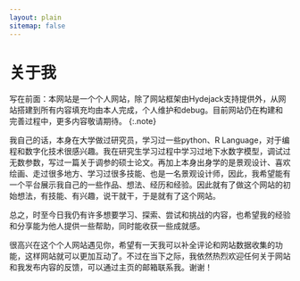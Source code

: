 ```yaml
---
layout: plain
sitemap: false
---
```


# 关于我

写在前面：本网站是一个个人网站，除了网站框架由Hydejack支持提供外，从网站搭建到所有内容填充均由本人完成，个人维护和debug。目前网站仍在构建和完善过程中，更多内容敬请期待。
{:.note}

我自己的话，本身在大学做过研究员，学习过一些python、R Language，对于编程和数字化技术很感兴趣。我在研究生学习过程中学习过地下水数字模型，调试过无数参数，写过一篇关于调参的硕士论文。再加上本身出身学的是景观设计、喜欢绘画、走过很多地方、学习过很多技能、也是一名景观设计师，因此，我希望能有一个平台展示我自己的一些作品、想法、经历和经验。因此就有了做这个网站的初始想法，有技能、有兴趣，说干就干，于是就有了这个网站。

总之，时至今日我仍有许多想要学习、探索、尝试和挑战的内容，也希望我的经验和分享能为他人提供一些帮助，同时能收获一些成就感。

很高兴在这个个人网站遇见你，希望有一天我可以补全评论和网站数据收集的功能，这样网站就可以更加互动了。不过在当下之际，我依然热烈欢迎任何关于网站和我发布内容的反馈，可以通过主页的邮箱联系我。谢谢！
